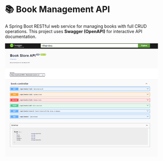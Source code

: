 
# 📚 Book Management API

A Spring Boot RESTful web service for managing books with full CRUD operations. This project uses **Swagger (OpenAPI)** for interactive API documentation.


![Bookstore App](swagger.png)
